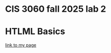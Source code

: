 # CIS 3060 fall 2025 lab 2 
# HTLML Basics 

[link to my page](file:///C:/Users/patri/Desktop/CIS%203060/Lab%202/lab2.html)  

